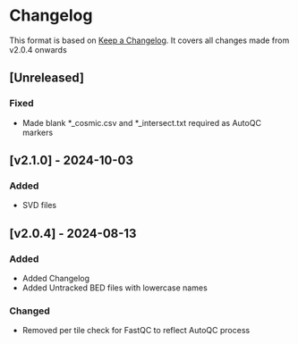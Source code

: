 # Changelog
This format is based on [Keep a Changelog](https://keepachangelog.com/en/1.0.0/).
It covers all changes made from v2.0.4 onwards

## [Unreleased]

### Fixed
- Made blank *_cosmic.csv and *_intersect.txt required as AutoQC markers

## [v2.1.0] - 2024-10-03

### Added
- SVD files

## [v2.0.4] - 2024-08-13

### Added
- Added Changelog
- Added Untracked BED files with lowercase names

### Changed
- Removed per tile check for FastQC to reflect AutoQC process
